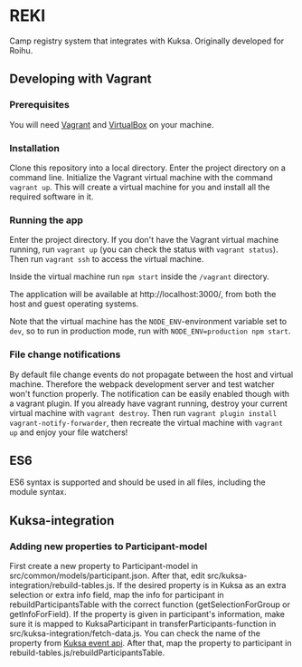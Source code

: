 # REKI
Camp registry system that integrates with Kuksa. Originally developed for Roihu.

## Developing with Vagrant
### Prerequisites
You will need [Vagrant](https://www.vagrantup.com/) and [VirtualBox](https://www.virtualbox.org/) on your machine.

### Installation
Clone this repository into a local directory. Enter the project directory on a command line. Initialize the Vagrant virtual machine with the command `vagrant up`. This will create a virtual machine for you and install all the required software in it.

### Running the app
Enter the project directory. If you don't have the Vagrant virtual machine running, run `vagrant up` (you can check the status with `vagrant status`). Then run `vagrant ssh` to access the virtual machine.

Inside the virtual machine run `npm start` inside the `/vagrant` directory.

The application will be available at http://localhost:3000/, from both the host and guest operating systems.

Note that the virtual machine has the `NODE_ENV`-environment variable set to `dev`, so to run in production mode, run with `NODE_ENV=production npm start`.

### File change notifications
By default file change events do not propagate between the host and virtual machine. Therefore the webpack development server and test watcher won't function properly. The notification can be easily enabled though with a vagrant plugin. If you already have vagrant running, destroy your current virtual machine with `vagrant destroy`. Then run `vagrant plugin install vagrant-notify-forwarder`, then recreate the virtual machine with `vagrant up` and enjoy your file watchers!

## ES6
ES6 syntax is supported and should be used in all files, including the module syntax.

## Kuksa-integration
### Adding new properties to Participant-model
First create a new property to Participant-model in src/common/models/participant.json. After that, edit src/kuksa-integration/rebuild-tables.js. If the desired property is in Kuksa as an extra selection or extra info field, map the info for participant in rebuildParticipantsTable with the correct function (getSelectionForGroup or getInfoForField). If the property is given in participant's information, make sure it is mapped to KuksaParticipant in transferParticipants-function in src/kuksa-integration/fetch-data.js. You can check the name of the property from [Kuksa event api](https://github.com/partio-scout/kuksa-event-api-client/blob/master/src/eventApi.ts). After that, map the property to participant in rebuild-tables.js/rebuildParticipantsTable.
